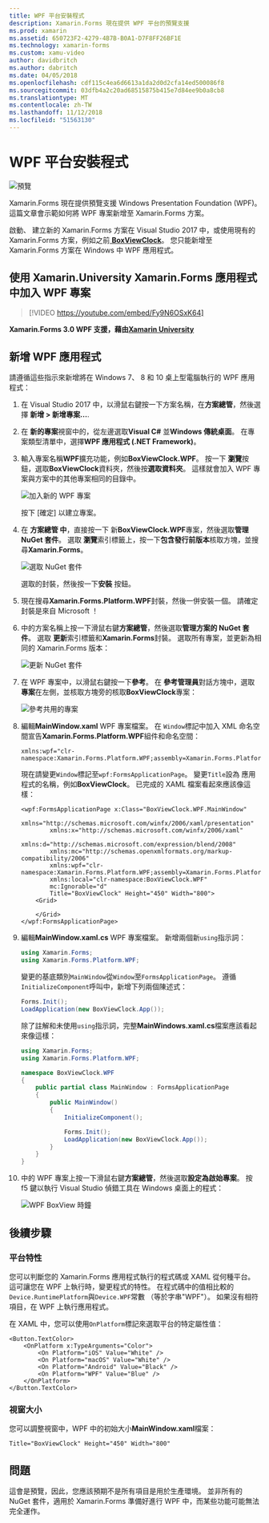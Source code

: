 ```yaml
---
title: WPF 平台安裝程式
description: Xamarin.Forms 現在提供 WPF 平台的預覽支援
ms.prod: xamarin
ms.assetid: 650723F2-4279-4B7B-B0A1-D7F8FF26BF1E
ms.technology: xamarin-forms
ms.custom: xamu-video
author: davidbritch
ms.author: dabritch
ms.date: 04/05/2018
ms.openlocfilehash: cdf115c4ea6d6613a1da2d0d2cfa14ed500086f8
ms.sourcegitcommit: 03dfb4a2c20ad68515875b415e7d84ee9b0a8cb8
ms.translationtype: MT
ms.contentlocale: zh-TW
ms.lasthandoff: 11/12/2018
ms.locfileid: "51563130"
---
```

# <a name="wpf-platform-setup"></a>WPF 平台安裝程式

![預覽](~/media/shared/preview.png)

Xamarin.Forms 現在提供預覽支援 Windows Presentation Foundation (WPF)。 這篇文章會示範如何將 WPF 專案新增至 Xamarin.Forms 方案。

啟動、 建立新的 Xamarin.Forms 方案在 Visual Studio 2017 中，或使用現有的 Xamarin.Forms 方案，例如之前[ **BoxViewClock**](https://developer.xamarin.com/samples/xamarin-forms/BoxView/BoxViewClock/)。 您只能新增至 Xamarin.Forms 方案在 Windows 中 WPF 應用程式。

## <a name="add-a-wpf-project-to-a-xamarinforms-app-with-xamarinuniversity"></a>使用 Xamarin.University Xamarin.Forms 應用程式中加入 WPF 專案

> [!VIDEO https://youtube.com/embed/Fy9N6OSxK64]

**Xamarin.Forms 3.0 WPF 支援，藉由[Xamarin University](https://university.xamarin.com/)**

## <a name="adding-a-wpf-app"></a>新增 WPF 應用程式

請遵循這些指示來新增將在 Windows 7、 8 和 10 桌上型電腦執行的 WPF 應用程式：

1. 在 Visual Studio 2017 中，以滑鼠右鍵按一下方案名稱，在**方案總管**，然後選擇 **新增 > 新增專案...**.

2. 在 **新的專案**視窗中的，從左邊選取**Visual C#** 並**Windows 傳統桌面**。 在專案類型清單中，選擇**WPF 應用程式 (.NET Framework)**。 

3. 輸入專案名稱**WPF**擴充功能，例如**BoxViewClock.WPF**。 按一下 **瀏覽**按鈕，選取**BoxViewClock**資料夾，然後按**選取資料夾**。 這樣就會加入 WPF 專案與方案中的其他專案相同的目錄中。

    ![加入新的 WPF 專案](wpf-images/add-new-project.png "新增新的 WPF 專案")

    按下 [確定] 以建立專案。

4. 在 **方案總管 中**，直接按一下 新**BoxViewClock.WPF**專案，然後選取**管理 NuGet 套件**。 選取 **瀏覽**索引標籤上，按一下**包含發行前版本**核取方塊，並搜尋**Xamarin.Forms**。

    ![選取 NuGet 套件](wpf-images/select-nuget-package.png "選取 NuGet 套件")

    選取的封裝，然後按一下**安裝** 按鈕。

5. 現在搜尋**Xamarin.Forms.Platform.WPF**封裝，然後一併安裝一個。 請確定封裝是來自 Microsoft ！

6. 中的方案名稱上按一下滑鼠右鍵**方案總管**，然後選取**管理方案的 NuGet 套件**。 選取 **更新**索引標籤和**Xamarin.Forms**封裝。 選取所有專案，並更新為相同的 Xamarin.Forms 版本：

    ![更新 NuGet 套件](wpf-images/update-nuget-package.png "的 NuGet 套件更新") 

7. 在 WPF 專案中，以滑鼠右鍵按一下**參考**。 在 **參考管理員**對話方塊中，選取**專案**在左側，並核取方塊旁的核取**BoxViewClock**專案：

    ![參考共用的專案](wpf-images/reference-shared-project.png "參考共用的專案")

8. 編輯**MainWindow.xaml** WPF 專案檔案。 在 `Window`標記中加入 XML 命名空間宣告**Xamarin.Forms.Platform.WPF**組件和命名空間：

    ```xaml
    xmlns:wpf="clr-namespace:Xamarin.Forms.Platform.WPF;assembly=Xamarin.Forms.Platform.WPF"
    ```

    現在請變更`Window`標記至`wpf:FormsApplicationPage`。 變更`Title`設為 應用程式的名稱，例如**BoxViewClock**。 已完成的 XAML 檔案看起來應該像這樣：

    ```xaml
    <wpf:FormsApplicationPage x:Class="BoxViewClock.WPF.MainWindow"
            xmlns="http://schemas.microsoft.com/winfx/2006/xaml/presentation"
            xmlns:x="http://schemas.microsoft.com/winfx/2006/xaml"
            xmlns:d="http://schemas.microsoft.com/expression/blend/2008"
            xmlns:mc="http://schemas.openxmlformats.org/markup-compatibility/2006"
            xmlns:wpf="clr-namespace:Xamarin.Forms.Platform.WPF;assembly=Xamarin.Forms.Platform.WPF"
            xmlns:local="clr-namespace:BoxViewClock.WPF"
            mc:Ignorable="d"
            Title="BoxViewClock" Height="450" Width="800">
        <Grid>
        
        </Grid>
    </wpf:FormsApplicationPage>
    ```

9. 編輯**MainWindow.xaml.cs** WPF 專案檔案。 新增兩個新`using`指示詞：

    ```csharp
    using Xamarin.Forms;
    using Xamarin.Forms.Platform.WPF;
    ```

    變更的基底類別`MainWindow`從`Window`至`FormsApplicationPage`。 遵循`InitializeComponent`呼叫中，新增下列兩個陳述式：

    ```csharp
    Forms.Init();
    LoadApplication(new BoxViewClock.App());
    ```
    
    除了註解和未使用`using`指示詞，完整**MainWindows.xaml.cs**檔案應該看起來像這樣：

    ```csharp
    using Xamarin.Forms;
    using Xamarin.Forms.Platform.WPF;

    namespace BoxViewClock.WPF
    {
        public partial class MainWindow : FormsApplicationPage
        {
            public MainWindow()
            {
                InitializeComponent();

                Forms.Init();
                LoadApplication(new BoxViewClock.App());
            }
        }
    }
    ```

10. 中的 WPF 專案上按一下滑鼠右鍵**方案總管**，然後選取**設定為啟始專案**。 按 f5 鍵以執行 Visual Studio 偵錯工具在 Windows 桌面上的程式：

    ![WPF BoxView 時鐘](wpf-images/wpf-boxviewclock.png "WPF BoxView 時鐘" )

## <a name="next-steps"></a>後續步驟

### <a name="platform-specifics"></a>平台特性

您可以判斷您的 Xamarin.Forms 應用程式執行的程式碼或 XAML 從何種平台。 這可讓您在 WPF 上執行時，變更程式的特性。 在程式碼中的值相比較的`Device.RuntimePlatform`與`Device.WPF`常數 （等於字串"WPF"）。 如果沒有相符項目，在 WPF 上執行應用程式。

在 XAML 中，您可以使用`OnPlatform`標記來選取平台的特定屬性值：

```xaml
<Button.TextColor>
    <OnPlatform x:TypeArguments="Color">
        <On Platform="iOS" Value="White" />
        <On Platform="macOS" Value="White" />
        <On Platform="Android" Value="Black" />
        <On Platform="WPF" Value="Blue" />
    </OnPlatform>
</Button.TextColor>
```

### <a name="window-size"></a>視窗大小

您可以調整視窗中，WPF 中的初始大小**MainWindow.xaml**檔案：

```xaml
Title="BoxViewClock" Height="450" Width="800"
```

## <a name="issues"></a>問題

這會是預覽，因此，您應該預期不是所有項目是用於生產環境。 並非所有的 NuGet 套件，適用於 Xamarin.Forms 準備好進行 WPF 中，而某些功能可能無法完全運作。

